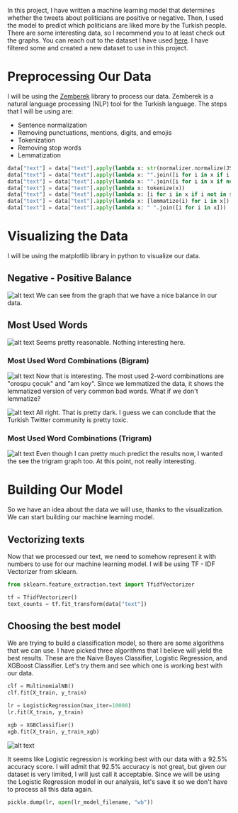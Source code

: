 In this project, I have written a machine learning model that determines whether the tweets about politicians are positive or negative.
Then, I used the model to predict which politicians are liked more by the Turkish people. There are some interesting data, so I recommend you to at least check out the graphs.
You can reach out to the dataset I have used [here](https://huggingface.co/datasets/winvoker/turkish-sentiment-analysis-dataset). I have filtered some and created a new dataset to use in this project.
# Preprocessing Our Data
I will be using the [Zemberek](https://github.com/ahmetaa/zemberek-nlp) library to process our data. Zemberek is a natural language processing (NLP) tool for the Turkish language.
The steps that I will be using are:
* Sentence normalization
* Removing punctuations, mentions, digits, and emojis
* Tokenization
* Removing stop words
* Lemmatization

```python
data["text"] = data["text"].apply(lambda x: str(normalizer.normalize(JString(x))))
data["text"] = data["text"].apply(lambda x: "".join([i for i in x if i not in string.punctuation]))
data["text"] = data["text"].apply(lambda x: "".join([i for i in x if not i.isdigit()]))
data["text"] = data["text"].apply(lambda x: tokenize(x))
data["text"] = data["text"].apply(lambda x: [i for i in x if i not in stop_words])
data["text"] = data["text"].apply(lambda x: [lemmatize(i) for i in x])
data["text"] = data["text"].apply(lambda x: " ".join([i for i in x]))
```

# Visualizing the Data
I will be using the matplotlib library in python to visualize our data.

## Negative - Positive Balance
![alt text](https://i.imgur.com/m6tOtxw.png)
We can see from the graph that we have a nice balance in our data.

## Most Used Words
![alt text](https://i.imgur.com/nd37R4F.png)
Seems pretty reasonable. Nothing interesting here.

### Most Used Word Combinations (Bigram)
![alt text](https://i.imgur.com/fhsPYEA.png)
Now that is interesting. The most used 2-word combinations are "orospu çocuk" and "am koy". Since we lemmatized the data, it shows the lemmatized version of very common bad words.
What if we don't lemmatize?

![alt text](https://i.imgur.com/UHJDkIl.png)
All right. That is pretty dark. I guess we can conclude that the Turkish Twitter community is pretty toxic.

### Most Used Word Combinations (Trigram)
![alt text](https://i.imgur.com/GxBpnPY.png)
Even though I can pretty much predict the results now, I wanted the see the trigram graph too. At this point, not really interesting.


# Building Our Model
So we have an idea about the data we will use, thanks to the visualization. We can start building our machine learning model.

## Vectorizing texts
Now that we processed our text, we need to somehow represent it with numbers to use for our machine learning model. I will be using TF - IDF Vectorizer from sklearn.
```python
from sklearn.feature_extraction.text import TfidfVectorizer

tf = TfidfVectorizer()
text_counts = tf.fit_transform(data["text"])
```

## Choosing the best model
We are trying to build a classification model, so there are some algorithms that we can use. I have picked three algorithms that I believe will yield the best results. These are the Naive Bayes Classifier, Logistic Regression, and XGBoost Classifier.
Let's try them and see which one is working best with our data.

```python
clf = MultinomialNB()
clf.fit(X_train, y_train)

lr = LogisticRegression(max_iter=10000)
lr.fit(X_train, y_train)

xgb = XGBClassifier()
xgb.fit(X_train, y_train_xgb)
```

![alt text](https://i.imgur.com/HkWLx0Y.png)

It seems like Logistic regression is working best with our data with a 92.5% accuracy score. I will admit that 92.5% accuracy is not great, but given our dataset is very limited, I will just call it acceptable.
Since we will be using the Logistic Regression model in our analysis, let's save it so we don't have to process all this data again.

```python
pickle.dump(lr, open(lr_model_filename, "wb"))
```





